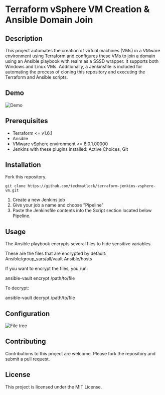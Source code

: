 # Terraform vSphere VM Creation & Ansible Domain Join

## Description
This project automates the creation of virtual machines (VMs) in a VMware environment using Terraform and configures these VMs to join a domain using an Ansible playbook with realm as a SSSD wrapper. It supports both Windows and Linux VMs. Additionally, a Jenkinsfile is included for automating the process of cloning this repository and executing the Terraform and Ansible scripts.

## Demo
![Demo](https://i.imgur.com/9qWUdNE.gifv)

## Prerequisites
* Terraform <= v1.6.1
* Ansible
* VMware vSphere environment <= 8.0.1.00000
* Jenkins with these plugins installed: Active Choices, Git

## Installation
Fork this repository.

```
git clone https://github.com/techmatlock/terraform-jenkins-vsphere-vm.git
```

1. Create a new Jenkins job
2. Give your job a name and choose "Pipeline"
3. Paste the Jenkinsfile contents into the Script section located below Pipeline.

## Usage

The Ansible playbook encrypts several files to hide sensitive variables.

These are the files that are encrypted by default:
Ansible/group_vars/all/vault
Ansible/hosts

If you want to encrypt the files, you run:

ansible-vault encrypt /path/to/file

To decrypt:

ansible-vault decrypt /path/to/file

## Configuration

![File tree](https://i.imgur.com/fkRKwn7.png)

## Contributing
Contributions to this project are welcome. Please fork the repository and submit a pull request.

## License
This project is licensed under the MIT License.